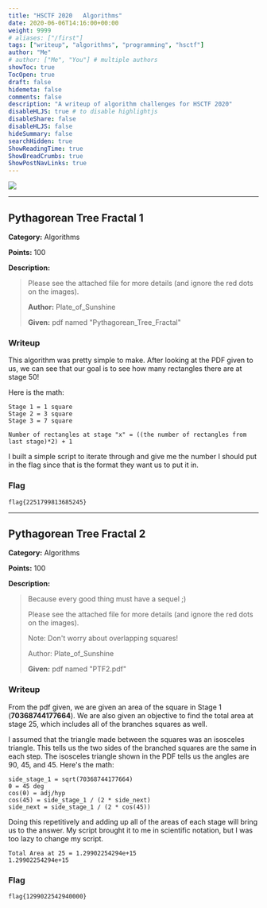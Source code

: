 ```yaml
---
title: "HSCTF 2020   Algorithms"
date: 2020-06-06T14:16:00+00:00
weight: 9999
# aliases: ["/first"]
tags: ["writeup", "algorithms", "programming", "hsctf"]
author: "Me"
# author: ["Me", "You"] # multiple authors
showToc: true
TocOpen: true
draft: false
hidemeta: false
comments: false
description: "A writeup of algorithm challenges for HSCTF 2020"
disableHLJS: true # to disable highlightjs
disableShare: false
disableHLJS: false
hideSummary: false
searchHidden: true
ShowReadingTime: true
ShowBreadCrumbs: true
ShowPostNavLinks: true
---
```


<img src="/img/algorithms.png">

---


## Pythagorean Tree Fractal 1
**Category:** Algorithms

**Points:** 100

**Description:**
> Please see the attached file for more details (and ignore the red dots on the images).
>
> **Author:** Plate_of_Sunshine
>
> **Given:** pdf named "Pythagorean_Tree_Fractal"

### Writeup
This algorithm was pretty simple to make. After looking at the PDF given to us,
we can see that our goal is to see how many rectangles there are at stage 50!

Here is the math:
```
Stage 1 = 1 square
Stage 2 = 3 square
Stage 3 = 7 square

Number of rectangles at stage "x" = ((the number of rectangles from last stage)*2) + 1
```

I built a simple script to iterate through and give me the number I should put
in the flag since that is the format they want us to put it in.

### Flag
`flag{2251799813685245}`


---


## Pythagorean Tree Fractal 2
**Category:** Algorithms

**Points:** 100

**Description:**
> Because every good thing must have a sequel ;)
>
> Please see the attached file for more details (and ignore the red dots on the images).
>
> Note: Don't worry about overlapping squares!
>
> Author: Plate_of_Sunshine
>
> **Given:** pdf named "PTF2.pdf"

### Writeup
From the pdf given, we are given an area of the square in Stage 1
(**70368744177664**). We are also given an objective to find the total area
at stage 25, which includes all of the branches squares as well.

I assumed that the triangle made between the squares was an isosceles triangle.
This tells us the two sides of the branched squares are the same in each step.
The isosceles triangle shown in the PDF tells us the angles are 90, 45, and 45.
Here's the math:
```
side_stage_1 = sqrt(70368744177664)
θ = 45 deg
cos(θ) = adj/hyp
cos(45) = side_stage_1 / (2 * side_next)
side_next = side_stage_1 / (2 * cos(45))
```

Doing this repetitively and adding up all of the areas of each stage will bring
us to the answer. My script brought it to me in scientific notation, but I was
too lazy to change my script.

```
Total Area at 25 = 1.29902254294e+15
1.29902254294e+15
```

### Flag
`flag{1299022542940000}`


